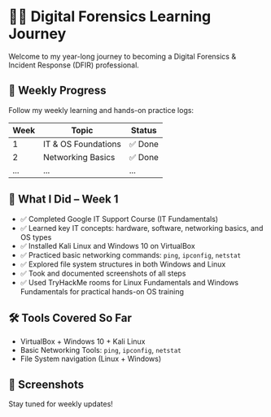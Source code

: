 # 🕵️‍♂️ Digital Forensics Learning Journey

Welcome to my year-long journey to becoming a Digital Forensics & Incident Response (DFIR) professional.

## 📅 Weekly Progress
Follow my weekly learning and hands-on practice logs:

| Week | Topic | Status |
|------|---------------------------|--------|
| 1 | IT & OS Foundations | ✅ Done |
| 2 | Networking Basics | ✅ Done |
| ... | ... | ... |

## 📅 What I Did – Week 1

- ✅ Completed Google IT Support Course (IT Fundamentals)
- ✅ Learned key IT concepts: hardware, software, networking basics, and OS types
- ✅ Installed Kali Linux and Windows 10 on VirtualBox
- ✅ Practiced basic networking commands: `ping`, `ipconfig`, `netstat`
- ✅ Explored file system structures in both Windows and Linux
- ✅ Took and documented screenshots of all steps
- ✅ Used TryHackMe rooms for Linux Fundamentals and Windows Fundamentals for practical hands-on OS training

## 🛠️ Tools Covered So Far
- VirtualBox + Windows 10 + Kali Linux
- Basic Networking Tools: `ping`, `ipconfig`, `netstat`
- File System navigation (Linux + Windows)

## 📸 Screenshots

Stay tuned for weekly updates!

